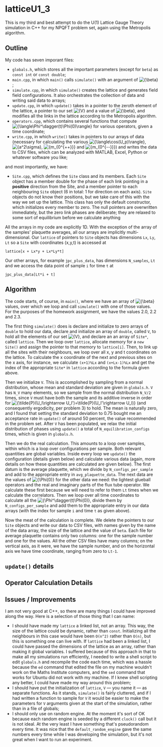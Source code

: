 # latticeU1_3

This is my third and best attempt to do the U(1) Lattice Gauge Theory simulation in C++ for my NPQFT problem set, again using the Metropolis algorithm.

## Outline

My code has seven imporant files:
* `globals.h`, which stores all the important parameters (except for `beta`) as `const int` or `const double`;
* `main.cpp`, in which `main()` calls `simulate()` with an argument of <img src="https://latex.codecogs.com/svg.latex?{\beta}" alt="{\beta}">;
* `simulate.cpp`, in which `simulate()` creates the lattice and generates field field configurations. It also orchestrates the collection of data and writing said data to arrays;
* `update.cpp`, in which `update()` takes in a pointer to the zeroth element of the lattice, a pointer to our set <img src="https://latex.codecogs.com/svg.latex?{V}" alt="{V}"> and a value of <img src="https://latex.codecogs.com/svg.latex?{\beta}" alt="{\beta}">, and modifies all the links in the lattice according to the Metropolis algorithm.
* `operators.cpp`, which contains several functions that compute <img src="https://latex.codecogs.com/svg.latex?{\langle\Phi^\dagger(t)\Phi(0)\rangle}" alt="{\langle\Phi^\dagger(t)\Phi(0)\rangle}"> for various operators, given a time coordinate;
* `write.cpp`, in which `write()` takes in pointers to our arrays of data (necessary for calculating the various
<img src="https://latex.codecogs.com/svg.latex?{\langle\cos(U_p)\rangle}" alt="{\langle\cos(U_p)\rangle}">, <img src="https://latex.codecogs.com/svg.latex?{a^2\sigma}" alt="{a^2\sigma}">, <img src="https://latex.codecogs.com/svg.latex?{m_{0^{++}}}" alt="{m_{0^{++}}}"> and <img src="https://latex.codecogs.com/svg.latex?{m_{0^{--}}}" alt="{m_{0^{--}}}">) and writes the data to CSV files, which can be analyzed with MATLAB, Excel, Python or whatever software you like;

and most importantly, we have:
* `Site.cpp`, which defines the `Site` class and its members. Each `Site` object has a member double for the phase of each link pointing in a **positive** direction from the Site, and a member pointer to each neighbouring `Site` object (6 in total: 1 for direction on each axis). `Site` objects do not know their positions, but we take care of this with the way we set up the lattice. This class has only the default constructor, which initializes every member to zero. The null pointers are overwritten immediately, but the zero link phases are deliberate; they are relaxed to some sort of equilibrium before we calculate anything

All the arrays in my code are explicitly 1D. With the exception of the array of the samples' plaquette averages, all our arrays are implicitly multi-dimensional. Our `lattice` of pointers to `Site` objects has dimensions `Lx`, `Ly`, `Lt` so a `Site` with coordinates (x,y,t) is accessed at
```
lattice[x + Lx*y + Lx*Ly*t]
```
Our other arrays, for example `jpc_plus_data`, has dimensions `N_samples`, `Lt` and we access the data point of sample `i` for time `t` at
```
jpc_plus_data[Lt*i + t]
```

## Algorithm

The code starts, of course, in `main()`, where we have an array of <img src="https://latex.codecogs.com/svg.latex?{\beta}" alt="{\beta}"> values, over which we loop and call `simulate()` with one of those values. For the purposes of the homework assignment, we have the values 2.0, 2.2 and 2.3.

The first thing `simulate()` does is declare and initialize to zero arrays of `double` to hold our data, declare and initialize an array of `double`, called `V`, to hold all the elements of our set <img src="https://latex.codecogs.com/svg.latex?{V}" alt="{V}">, and declare an an array of `Site*`, called `lattice`. Then we loop over `lattice`, allocate memory for a `new Site()` and assign the pointer to that memory to `lattice[i]`. Then, to link up all the sites with their neighbours, we loop over all x, y and t coordinates on the lattice. To calculate the x coordinate of the next and previous sites on the x axis, for instance, we calculate `(x+1)%Lx` and `(x+Lx-1)%Lx` and get the index of the appropriate `Site*` in `lattice` according to the formula given above.

Then we initialize `V`. This is accomplished by sampling from a normal distribution, whose mean and standard deviation are given in `globals.h`. `V` has `N_V` many elements, so we sample from the normal distribution `N_V/2` times, since `V` must have both the sample and its additive inverse in order for <img src="https://latex.codecogs.com/svg.latex?{\tilde{P}(U_l\rightarrow U_l')=\tilde{P}(U_l'\rightarrow U_l)}" alt="{\tilde{P}(U_l\rightarrow U_l')=\tilde{P}(U_l'\rightarrow U_l)}"> (and consequently ergodicity, per problem 3) to hold. The mean is naturally zero, and I found that setting the standard deviation to 0.75 bought me an acceptance rate in `update()` of around 50 percent, the value recommended in the problem set. After `V` has been populated, we relax the initial distribution of phases using `update()` a total of `N_equilibration_configs` times, which is given in `globals.h`.

Then we do the real calculation. This amounts to a loop over samples, within which is a loop over configurations per sample. Both relevant quantities are global variables. Inside every loop we `update()` the configuration (details given below) and calculate various data (again, more details on how these quantities are calculated are given below). The first datum is the average plaquette, which we divide by `N_configs_per_sample` and add to the appropriate entry in `avg_plaquette_data`. The next data are the values of <img src="https://latex.codecogs.com/svg.latex?{\Phi(0)}" alt="{\Phi(0)}"> for the other data we need: the lightest glueball operators and the real and imaginary parts of the flux tube operator. We calculate these first because we will need to refer to them `Lt` times when we calculate the correlators. Then we loop over all time coordinates to calculate all the <img src="https://latex.codecogs.com/svg.latex?{\Phi^\dagger(t)\Phi(0)}" alt="{\Phi^\dagger(t)\Phi(0)}">, divide them by `N_configs_per_sample` and add them to the appropriate entry in our data arrays (with the index for sample `i` and time `t` as given above).

Now the meat of the calculation is complete. We delete the pointers to our `Site` objects and write our data to CSV files, with names given by the name of the data array, the size of the lattice and the value of `beta`. Each file for average plaquette contains only two columns: one for the sample number and one for the values. All the other CSV files have many columns; on the vertical axis, as it were, we have the sample number, and on the horizontal axis we have time coordinate, ranging from zero to `Lt-1`.

## `update()` details



## Operator Calculation Details



## Issues / Improvements

I am not very good at C++, so there are many things I could have improved along the way. Here is a selection of those thing that I can name:
* I should have made my `lattice` a linked list, not an array. This way, the size of the lattice could be dynamic, rather than `const`. Initializing all the neighbours in this case would have been `O(n^2)` rather than `O(n)`, but this is something one can live with. If `lattice` had been a linked list, I could have passed the dimensions of the lattice as an array, rather than making it global variables. I suffered because of this approach in that to make all my simulations run efficiently, I needed to write a shell script to edit `globals.h` and recompile the code each time, which was a hassle because the `ed` command that edited the file on my machine wouldn't work on the Maths Institute computers, and the `sed` command that works for Ubuntu did not work with my machine. If I knew shell scripting any better, I could have made my way around this problem;
* I should have put the initialization of `lattice`, `V` — you name it — as separate functions. As it stands, `simulate()` is fairly cluttered, and if I had written a function to sample for `V` it would be easier to make the parameters for `V` arguments given at the start of the simulation, rather than in a file of globals;
* I should only use on random engine. At the moment it's sort of OK because each random engine is seeded by a different `clock()` call but it is not ideal. At the very least I have something that's pseudorandom every time. It was nice that the `default_random_engine` gave the same numbers every time while I was developing the simulation, but it's not great when I want to run an experiment.

<!-- <img src="https://latex.codecogs.com/svg.latex?{}" alt="{}"> -->
